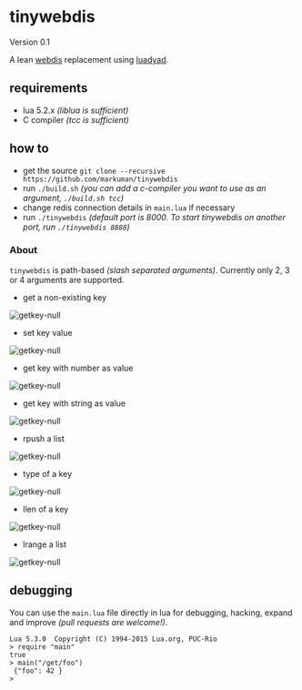# tinywebdis

Version 0.1

A lean [webdis](https://github.com/nicolasff/webdis) replacement using [luadyad](https://github.com/markuman/luadyad).

## requirements

* lua 5.2.x _(liblua is sufficient)_
* C compiler _(tcc is sufficient)_

## how to

* get the source `git clone --recursive https://github.com/markuman/tinywebdis`
* run `./build.sh` _(you can add a c-compiler you want to use as an argument, `./build.sh tcc`)_
* change redis connection details in `main.lua` if necessary
* run `./tinywebdis` _(default port is 8000. To start tinywebdis on another port, run `./tinywebdis 8888`)_


### About

`tinywebdis` is path-based _(slash separated arguments)_. Currently only 2, 3 or 4 arguments are supported.


* get a non-existing key

![getkey-null](https://raw.githubusercontent.com/markuman/tinywebdis/master/doc/getkey-null.jpg)

* set key value

![getkey-null](https://raw.githubusercontent.com/markuman/tinywebdis/master/doc/setkey.jpg)

* get key with number as value

![getkey-null](https://raw.githubusercontent.com/markuman/tinywebdis/master/doc/getkey.jpg)

* get key with string as value

![getkey-null](https://raw.githubusercontent.com/markuman/tinywebdis/master/doc/getstring.jpg)

* rpush a list

![getkey-null](https://raw.githubusercontent.com/markuman/tinywebdis/master/doc/rpush.jpg)

* type of a key

![getkey-null](https://raw.githubusercontent.com/markuman/tinywebdis/master/doc/type.jpg)

* llen of a key

![getkey-null](https://raw.githubusercontent.com/markuman/tinywebdis/master/doc/llen.jpg)

* lrange a list

![getkey-null](https://raw.githubusercontent.com/markuman/tinywebdis/master/doc/lrange.jpg)



## debugging

You can use the `main.lua` file directly in lua for debugging, hacking, expand and improve _(pull requests are welcome!)_.

    Lua 5.3.0  Copyright (C) 1994-2015 Lua.org, PUC-Rio
    > require "main"
    true
    > main("/get/foo")
     {"foo": 42 }
    >



